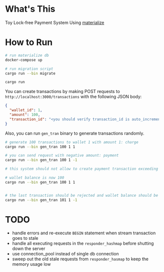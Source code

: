 # What's This

Toy Lock-free Payment System Using [materialize](https://github.com/MaterializeInc/materialize)

# How to Run

```bash
# run materialize db
docker-compose up

# run migration script
cargo run --bin migrate

cargo run
```

You can create transactions by making POST requests to `http://localhost:3000/transactions` with the following JSON body:

```json
{
  "wallet_id": 1,
  "amount": 100,
  "transaction_id": "<you should verify transaction_id is auto_incremented value>"
}
```

Also, you can run `gen_tran` binary to generate transactions randomly.

```bash
# generate 100 transactions to wallet 1 with amount 1: charge
cargo run --bin gen_tran 100 1 1

# you can send request with negative amount: payment
cargo run --bin gen_tran 100 1 -1

# this system should not allow to create payment transaction exceeding wallet balance

# wallet balance is now 100
cargo run --bin gen_tran 100 1 1


# the last transaction should be rejected and wallet balance should be 0
cargo run --bin gen_tran 101 1 -1
```

# TODO

- handle errors and re-execute `BEGIN` statement when stream transaction goes to stale
- handle all executing requests in the `responder_hashmap` before shutting down the server
- use connection_pool instead of single db connection
- sweep out the old stale requests from `responder_hasmap` to keep the memory usage low
